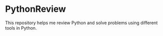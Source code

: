 # PythonReview

This repository helps me review Python and solve problems using different tools in Python.
